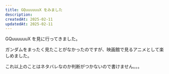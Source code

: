```yaml
---
title: GQuuuuuuX をみました
description:
createdAt: 2025-02-11
updatedAt: 2025-02-11
---
```


GQuuuuuuX を見に行ってきました。

ガンダムをまったく見たことがなかったのですが、映画館で見るアニメとして楽しめました。

これ以上のことはネタバレなのか判断がつかないので書けません。。。
